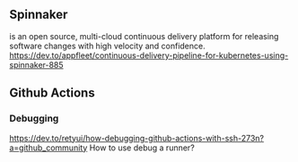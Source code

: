 ## Spinnaker 
is an open source, multi-cloud continuous delivery platform for releasing software changes with high velocity and confidence.
https://dev.to/appfleet/continuous-delivery-pipeline-for-kubernetes-using-spinnaker-885

## Github Actions
### Debugging
https://dev.to/retyui/how-debugging-github-actions-with-ssh-273n?a=github_community
How to use debug a runner?
